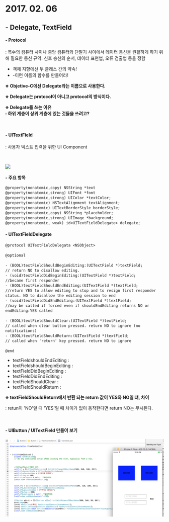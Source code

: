 # 2017. 02. 06

## - Delegate, TextField

#### - Protocol

: 복수의 컴퓨터 사이나 중앙 컴퓨터와 단말기 사이에서 데이터 통신을 원활하게 하기 위해 필요한 통신 규약. 신호 송신의 순서, 데이터 표현법, 오류 검출법 등을 정함

- 객체 지향에선 두 클래스 간의 약속!
- -이런 이름의 함수를 만들어라!

**※ Objetive-C에선 Delegate라는 이름으로 사용한다.**

**※ Delegate는 protocol이 아니고 protocol의 방식이다.**

**※ Delegate를 쓰는 이유<br>: 하위 계층이 상위 계층에 있는 것들을 쓰려고?**

<br>

#### - UITextField

: 사용자 텍스트 입력을 위한 UI Component

<br>

![](http://blog.apoorvmote.com/wp-content/uploads/2015/05/new-textfield.png)

**- 주요 항목**

	@property(nonatomic,copy) NSString *text
	@property(nonatomic,strong) UIFont *font
	@property(nonatomic,strong) UIColor *textColor;
	@property(nonatomic) NSTextAlignment textAlignment;
	@property(nonatomic) UITextBorderStyle borderStyle;
	@property(nonatomic,copy) NSString *placeholder;
	@property(nonatomic,strong) UIImage *background;
	@property(nonatomic, weak) id<UITextFieldDelegate> delegate;
	
#### - UITextFieldDelegate

	@protocol UITextFieldDelegata <NSObject>
	
	@optional
	
	- (BOOL)textFieldShouldBeginEditing:(UITextField *)textField;
	// return NO to disallow editing.
	- (void)textFieldDidBeginEditing:(UITextField *)textField;
	//became first responder
	- (BOOL)textFieldShouldEndEditing:(UITextField *)textField;
	//return YES to allow editing to stop and to resign first responder status. NO to disallow the editing session to end
	- (void)textFieldDidEndEditing:(UITextField *)textField;
	//may be called if forced even if shouldEndEditing returns NO or endEditing:YES called
	
	- (BOOL)textFieldShouldClear:(UITextField *)textField;
	// called when clear button pressed. return NO to ignore (no notifications)
	- (BOOL)textFieldShouldReturn:(UITextField *)textField;
	// called when 'return' key pressed. return NO to ignore
	
	@end
	
	
	
- textFieldshouldEndEditing : 	
- textFieldshouldBeginEditing : 
- textFieldDidBeginEditing : 
- textFieldDidEndEditing :
- textFieldShouldClear : 
- textFieldShouldReturn :

**※ textFieldShouldReturn에서 반환 되는 return 값이 YES와 NO일 떄, 차이**

: retun이 'NO'일 때 'YES'일 때 차이가 없이 동작한다면 return NO는 무시된다.

<br>

#### - UIButton / UITextField 만들어 보기

![](https://github.com/BaekJinCho/iOS.school/blob/master/Study/Image/button.png?raw=true)